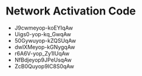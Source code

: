 # Network Activation Code
* J9cwmeyop-koEYIqAw
* Uigs0-yop-kq_GwqAw
* 50Gywuyop-kZQSUqAw
* dwIXMeyop-kGNygqAw
* r6A6V-yop_Zy1IUqAw
* NfBdjeyop9JPeUsqAw
* ZcB0Quyop9IC8S0qAw